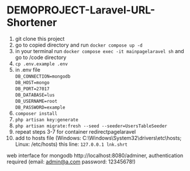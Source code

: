 # DEMOPROJECT-Laravel-URL-Shortener
1) git clone this project
2) go to copied directory and run ```docker compose up -d```
3) in your terminal run ```docker compose exec -it mainpagelaravel sh``` and go to /code directory
4) ```cp .env.example .env```
5) in .env file</br>
```DB_CONNECTION=mongodb```</br>
```DB_HOST=mongo```</br>
```DB_PORT=27017```</br>
```DB_DATABASE=lus```</br>
```DB_USERNAME=root```</br>
```DB_PASSWORD=example```</br>
6) ```composer install```
7) ```php artisan key:generate```
8) ```php artisan migrate:fresh --seed --seeder=UsersTableSeeder```
9) repeat steps 3-7 for container redirectpagelaravel
10) add to hosts file (Windows: C:\Windows\System32\drivers\etc\hosts; Linux: /etc/hosts) this line: ```127.0.0.1 lnk.shrt```

web interface for mongodb http://localhost:8080/adminer, authentication required (email: admin@a.com password: 12345678!)
